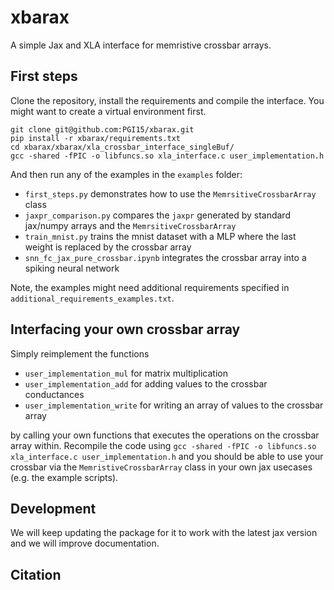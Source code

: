 # xbarax
A simple Jax and XLA interface for memristive crossbar arrays.

## First steps

Clone the repository, install the requirements and compile the interface. You might want to create a virtual environment first. 

```console
git clone git@github.com:PGI15/xbarax.git
pip install -r xbarax/requirements.txt
cd xbarax/xbarax/xla_crossbar_interface_singleBuf/
gcc -shared -fPIC -o libfuncs.so xla_interface.c user_implementation.h
```

And then run any of the examples in the `examples` folder:
- `first_steps.py` demonstrates how to use the `MemrsitiveCrossbarArray` class
- `jaxpr_comparison.py` compares the `jaxpr` generated by standard jax/numpy arrays and the `MemrsitiveCrossbarArray`
- `train_mnist.py` trains the mnist dataset with a MLP where the last weight is replaced by the crossbar array
- `snn_fc_jax_pure_crossbar.ipynb` integrates the crossbar array into a spiking neural network

Note, the examples might need additional requirements specified in `additional_requirements_examples.txt`.

## Interfacing your own crossbar array

Simply reimplement the functions
- `user_implementation_mul` for matrix multiplication
- `user_implementation_add` for adding values to the crossbar conductances
- `user_implementation_write` for writing an array of values to the crossbar array

by calling your own functions that executes the operations on the crossbar array within.
Recompile the code using `gcc -shared -fPIC -o libfuncs.so xla_interface.c user_implementation.h` and you should be able to use your crossbar via the `MemristiveCrossbarArray` class in your own jax usecases (e.g. the example scripts).

## Development

We will keep updating the package for it to work with the latest jax version and we will improve documentation.

## Citation
